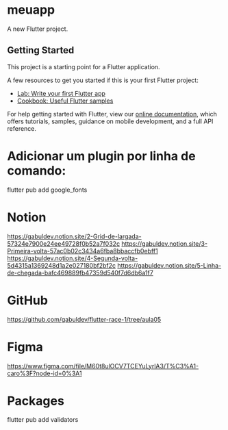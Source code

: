 # meuapp

A new Flutter project.

## Getting Started

This project is a starting point for a Flutter application.

A few resources to get you started if this is your first Flutter project:

- [Lab: Write your first Flutter app](https://flutter.dev/docs/get-started/codelab)
- [Cookbook: Useful Flutter samples](https://flutter.dev/docs/cookbook)

For help getting started with Flutter, view our
[online documentation](https://flutter.dev/docs), which offers tutorials,
samples, guidance on mobile development, and a full API reference.

# Adicionar um plugin por linha de comando:
flutter pub add google_fonts



# Notion
https://gabuldev.notion.site/2-Grid-de-largada-57324e7900e24ee49728f0b52a7f032c
https://gabuldev.notion.site/3-Primeira-volta-57ac0b02c3434a6fba8bbaccfb0ebff1
https://gabuldev.notion.site/4-Segunda-volta-5d4315a1369248d1a2e027180bf2bf2c
https://gabuldev.notion.site/5-Linha-de-chegada-bafc469889fb47359d540f7d6db6a1f7

# GitHub
https://github.com/gabuldev/flutter-race-1/tree/aula05

# Figma
https://www.figma.com/file/M60t8ulOCV7TCEYuLyrlA3/T%C3%A1-caro%3F?node-id=0%3A1

# Packages
flutter pub add validators